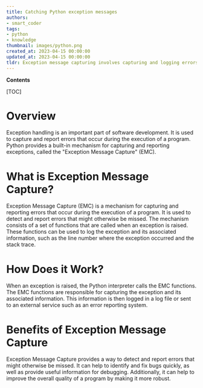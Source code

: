 ```yaml
---
title: Catching Python exception messages
authors:
- smart_coder
tags:
- python
- knowledge
thumbnail: images/python.png
created_at: 2023-04-15 00:00:00
updated_at: 2023-04-15 00:00:00
tldr: Exception message capturing involves capturing and logging errors that occur during the execution of a Python program.
---
```


**Contents**

[TOC]

# Overview

Exception handling is an important part of software development. It is used to capture and report errors that occur during the execution of a program. Python provides a built-in mechanism for capturing and reporting exceptions, called the "Exception Message Capture" (EMC).

# What is Exception Message Capture?

Exception Message Capture (EMC) is a mechanism for capturing and reporting errors that occur during the execution of a program. It is used to detect and report errors that might otherwise be missed. The mechanism consists of a set of functions that are called when an exception is raised. These functions can be used to log the exception and its associated information, such as the line number where the exception occurred and the stack trace.

# How Does it Work?

When an exception is raised, the Python interpreter calls the EMC functions. The EMC functions are responsible for capturing the exception and its associated information. This information is then logged in a log file or sent to an external service such as an error reporting system.

# Benefits of Exception Message Capture

Exception Message Capture provides a way to detect and report errors that might otherwise be missed. It can help to identify and fix bugs quickly, as well as provide useful information for debugging. Additionally, it can help to improve the overall quality of a program by making it more robust.
